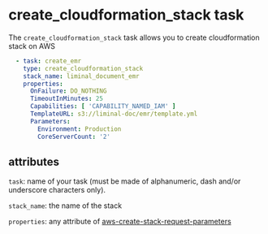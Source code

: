 <!--
Licensed to the Apache Software Foundation (ASF) under one
or more contributor license agreements.  See the NOTICE file
distributed with this work for additional information
regarding copyright ownership.  The ASF licenses this file
to you under the Apache License, Version 2.0 (the
"License"); you may not use this file except in compliance
with the License.  You may obtain a copy of the License at

  http://www.apache.org/licenses/LICENSE-2.0

Unless required by applicable law or agreed to in writing,
software distributed under the License is distributed on an
"AS IS" BASIS, WITHOUT WARRANTIES OR CONDITIONS OF ANY
KIND, either express or implied.  See the License for the
specific language governing permissions and limitations
under the License.
-->

# create_cloudformation_stack task

The `create_cloudformation_stack` task allows you to create cloudformation stack on AWS

```yaml
  - task: create_emr
    type: create_cloudformation_stack
    stack_name: liminal_document_emr
    properties:
      OnFailure: DO_NOTHING
      TimeoutInMinutes: 25
      Capabilities: [ 'CAPABILITY_NAMED_IAM' ]
      TemplateURL: s3://liminal-doc/emr/template.yml
      Parameters:
        Environment: Production
        CoreServerCount: '2'
```

## attributes

`task`: name of your task (must be made of alphanumeric, dash and/or underscore characters only).

`stack_name`: the name of the stack

`properties`: any attribute of [aws-create-stack-request-parameters](
https://docs.aws.amazon.com/AWSCloudFormation/latest/APIReference/API_CreateStack.html#API_CreateStack_RequestParameters)
